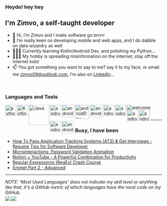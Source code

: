 ### Heydo! hey hey

## I'm Zimvo, a self-taught developer
- 👋 Hi, I’m Zimvo and I make software go brrrrr
- 👀 I’m really keen on developing mobile and web apps, and I do dabble on data wizardry as well
- 👨🏽‍💻️ Currently learning Kotlin/Android Dev, and polishing my Python...
- 🤷🏽‍♂️️ My hobby is spreading misinformation on the internet; stay off the internet kids!
- 📫 You got something you want to say to me? say it to my face, or email me zimvo09@outlook.com, I'm also on [LinkedIn](https://www.linkedin.com/in/zimvomatwa)...
<br/>

### Languages and Tools

<img align="center" alt="welcome" src="https://eudaimonia-dev.github.io/expectations.jpg"/>

<img align="left" alt="python" src="https://cdn.iconscout.com/icon/free/png-64/python-2-226051.png" width="35rem"/>

<img align="left" alt="Kotlin" src="https://cdn.iconscout.com/icon/free/png-64/kotlin-3628881-3030021.png" width="35rem"/> 

<img align="left" alt="Java" src="https://miro.medium.com/max/8642/1*iIXOmGDzrtTJmdwbn7cGMw.png" width="65rem"/>
<!-- https://cdn.iconscout.com/icon/free/png-64/java-58-1174951.png -->

<img align="left" alt="androidDev" src="https://developer.android.com/studio/images/studio-icon-preview.svg" width="35rem">

<!-- <img align="left" alt="androidDev" src="https://www.logo.wine/a/logo/Microsoft_Excel/Microsoft_Excel-Logo.wine.svg" width="70rem"> -->

<!-- <img align="left" alt="androidDev" src="https://www.logo.wine/a/logo/JetBrains/JetBrains-Logo.wine.svg" width="70rem"> -->

<img align="left" alt="androidDev" src="https://cdn.iconscout.com/icon/free/png-64/github-34-225988.png" width="40rem">

<img align="left" alt="androidDev" src="https://cdn.iconscout.com/icon/free/png-64/mysql-3521596-2945040.png" width="45rem">

<img align="left" alt="androidDev" src="https://cdn.iconscout.com/icon/free/png-64/postgresql-226047.png" width="40rem">

<img align="left" alt="androidDev" src="https://cdn.iconscout.com/icon/free/png-64/html-3628838-3030115.png" width="35rem">

<img align="left" alt="androidDev" src="https://cdn.iconscout.com/icon/free/png-64/css-131-722685.png" width="35rem">

<img align="left" alt="androidDev" src="https://cdn.iconscout.com/icon/free/png-64/javascript-1-225993.png" width="35rem">

<img align="left" alt="androidDev" src="https://cdn.iconscout.com/icon/free/png-64/visual-studio-code-3251603-2724650.png" width="35rem">

<img align="left" alt="androidDev" src="https://cdn.iconscout.com/icon/free/png-64/ubuntu-3521777-2945275.png" width="35rem">

<img align="left" alt="androidDev" src="https://cdn.iconscout.com/icon/free/png-64/figma-2296071-1912030.png" width="40rem">


<br/>
<br/>


---

### Busy, I have been
<!-- BLOG-POST-LIST:START -->
- [How To Pass Application Tracking Systems (ATS) & Get Interviews - Resume Tips for Software Developer](https://dev.to/codestackr/how-to-pass-application-tracking-systems-ats-get-interviews-resume-tips-for-software-developer-4bmo)
- [Microinteractions: Password Validation Animation](https://dev.to/codestackr/microinteractions-password-validation-animation-5629)
- [Notion + YouTube - A Powerful Combination for Productivity](https://dev.to/codestackr/notion-youtube-a-powerful-combination-for-productivity-1def)
- [Regular Expressions (RegEx) Crash Course](https://dev.to/codestackr/regular-expressions-regex-crash-course-248n)
- [Emmet Part 2 - Advanced](https://dev.to/codestackr/emmet-part-2-advanced-4c65)
<!-- BLOG-POST-LIST:END -->

---

<i>NOTE: 'Most Used Languages' does not indicate my skill level or anything like that, it's a GitHub metric of which languages have the most code on my GitHub.</i>
<br/>
<a href="https://github.com/zimvomatwa">
  <img align="center" src="https://github-readme-stats.vercel.app/api?username=ZimvoMatwa&show_icons=true&hide_border=true&theme=cobalt" />
</a>
<a href="https://github.com/azimvomatwa">
  <img align="center" src="https://github-readme-stats.vercel.app/api/top-langs/?username=zimvomatwa" />
</a>


<!---
ZimvoMatwa/ZimvoMatwa is a ✨ special ✨ repository because its `README.md` (this file) appears on your GitHub profile.
You can click the Preview link to take a look at your changes.
--->
